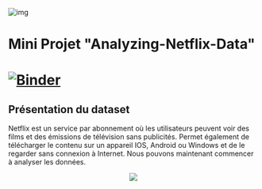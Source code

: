 ![img](src/images.png)
<H1>Mini Projet "Analyzing-Netflix-Data"<H1>
    
[![Binder](https://mybinder.org/badge_logo.svg)](https://mybinder.org/v2/gh/YasmineGueddari/MiniProjet/main)

## Présentation du dataset
    
  Netflix est un service par abonnement où les utilisateurs peuvent voir des films et des émissions de télévision sans publicités. Permet également de télécharger le contenu sur un appareil IOS, Android ou Windows et de le regarder sans connexion à Internet. Nous pouvons maintenant commencer à analyser les données.
<p align="center">
  <img src="https://media.giphy.com/media/UoRR2d1b8xs04A2bV8/giphy.gif"></h1>
</p>
